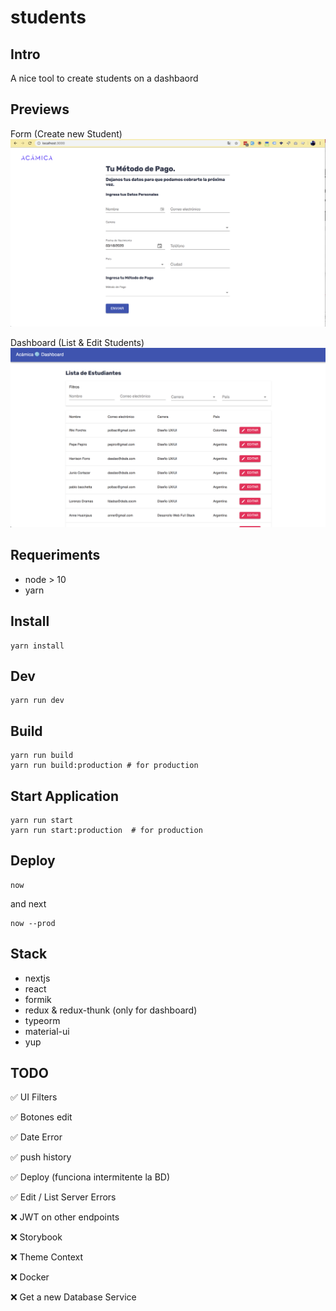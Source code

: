 # students

## Intro

A nice tool to create students on a dashbaord

## Previews

Form (Create new Student)
![Form](previews/form.png "Form")

Dashboard (List & Edit Students)
![Form](previews/dashboard.png "Form")

## Requeriments

- node > 10
- yarn

## Install

```
yarn install
```

## Dev

```
yarn run dev
```
## Build

```
yarn run build
yarn run build:production # for production
```

## Start Application

```
yarn run start
yarn run start:production  # for production
```

## Deploy

```
now
```

and next

```
now --prod
```


## Stack

- nextjs
- react
- formik
- redux & redux-thunk (only for dashboard)
- typeorm
- material-ui
- yup


## TODO

✅ UI Filters

✅ Botones edit

✅ Date Error

✅ push history

✅ Deploy (funciona intermitente la BD)

✅ Edit / List Server Errors

❌ JWT on other endpoints

❌ Storybook

❌ Theme Context

❌ Docker

❌ Get a new Database Service